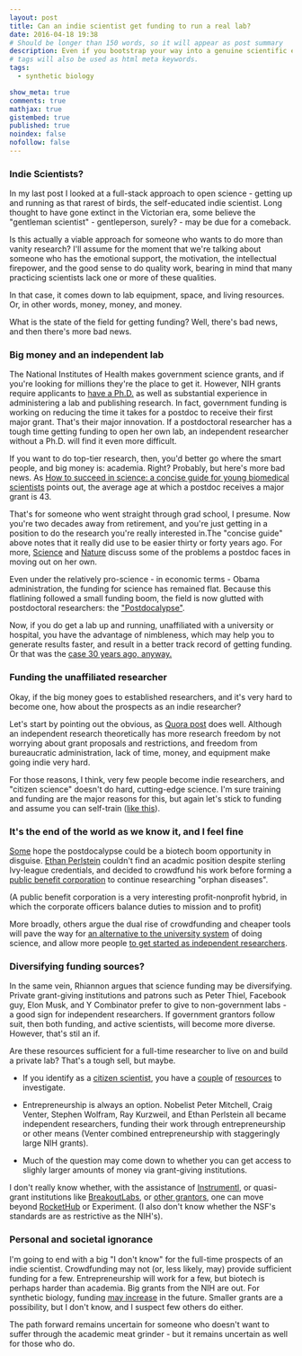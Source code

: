 ```yaml
---
layout: post
title: Can an indie scientist get funding to run a real lab?
date: 2016-04-18 19:38
# Should be longer than 150 words, so it will appear as post summary
description: Even if you bootstrap your way into a genuine scientific education and a minimal lab, can you make a full-time living as an independent researcher?
# tags will also be used as html meta keywords.
tags:
  - synthetic biology

show_meta: true
comments: true
mathjax: true
gistembed: true
published: true
noindex: false
nofollow: false
---
```


### Indie Scientists?
In my last post I looked at a full-stack approach to open science - getting up and running
as that rarest of birds, the self-educated indie scientist. Long thought to have gone extinct in the Victorian
era, some believe the "gentleman scientist" - gentleperson, surely? - may be due for a comeback.

Is this actually a viable approach for someone who wants to do more than vanity research?
I'll assume for the moment that we're talking about someone who has the emotional support, the motivation,
the intellectual firepower, and the good sense to do quality work, bearing in mind that many practicing 
scientists lack one or more of these qualities.

In that case, it comes down to lab equipment, space, and living resources. Or, in other words, money, money, and money.

What is the state of the field for getting funding? Well, there's bad news, and then there's more bad news.

### Big money and an independent lab
The National Institutes of Health makes government science grants, and if you're looking for millions they're the place
to get it. However, NIH grants require applicants to [have a Ph.D.](https://www.niaid.nih.gov/researchfunding/grant/strategy/pages/1qualify.aspx) as well as substantial experience in administering a
lab and publishing research. In fact, government funding is working on reducing the time it
takes for a postdoc to receive their first major grant. That's their major innovation. If a postdoctoral researcher has
a tough time getting funding to open her own lab, an independent researcher without a Ph.D. will find it even more difficult.

If you want to do top-tier research, then, you'd better go where the smart people, and big money is: academia.
Right? Probably, but here's more bad news. As [How to succeed in science: a concise guide for young biomedical scientists](http://www.ncbi.nlm.nih.gov/pmc/articles/PMC2685175/) points
out, the average age at which a postdoc receives a major grant is 43. 

That's for someone who went straight through grad school, I presume. Now you're two decades away from retirement, and you're just
getting in a position to do the research you're really interested in.The "concise guide" above
notes that it really did use to be easier thirty or forty years ago.
For more, [Science](http://www.sciencemag.org/careers/2009/07/independent-postdocs-resources) and [Nature](http://blogs.nature.com/naturejobs/2015/03/30/the-postdoc-series-finding-funding/) discuss some of the problems a postdoc faces in moving out on her own. 

Even under the relatively pro-science - in economic terms - Obama administration, the funding for science has remained flat.
Because this flatlining followed a small funding boom, the field is now glutted with postdoctoral researchers: the ["Postdocalypse"](http://www.motherjones.com/environment/2014/03/inquiring-minds-ethan-perlstein-postdocalypse).

Now, if you do get a lab up and running, unaffiliated with a university or hospital, you have the advantage of
nimbleness, which may help you to generate results faster, and result in a better track record of getting
funding. Or that was the [case 30 years ago, anyway.](http://www.the-scientist.com/?articles.view/articleNo/10178/title/NIH-Funding--Independent-Labs-Have-Best-Success-Rate/)

### Funding the unaffiliated researcher
Okay, if the big money goes to established researchers, and it's very hard to become one, how about the prospects
as an indie researcher?

Let's start by pointing out the obvious, as [Quora post](https://www.quora.com/What-is-it-like-to-be-an-indie-scientist) does well. Although an independent research theoretically has more
research freedom by not worrying about grant proposals and restrictions, and freedom from bureaucratic administration,
lack of time, money, and equipment make going indie very hard.

For those reasons, I think, very few people become indie researchers, and "citizen science" doesn't do hard, cutting-edge science.
I'm sure training and funding are the major reasons for this, but again let's stick to funding and assume
you can self-train ([like this](https://www.quora.com/How-does-one-get-started-as-an-independent-researcher)).

### It's the end of the world as we know it, and I feel fine
[Some](http://brightworkcoresearch.com/postdocalypse-opportunity-disguise/) hope the postdocalypse could be a biotech boom opportunity in disguise. [Ethan Perlstein](http://www.sciencemag.org/careers/2013/05/going-rogue) couldn't find an acadmic
position despite sterling Ivy-league credentials, and decided to crowdfund his work before forming
a [public benefit corporation](http://www.plab.co/) to continue researching "orphan diseases".

(A public benefit corporation is a very interesting profit-nonprofit hybrid, in which the corporate officers balance duties to mission and to profit)

More broadly, others argue the dual rise of crowdfunding and cheaper tools will pave the way for [an alternative to the university system](http://www.theguardian.com/higher-education-network/blog/2014/jun/16/diy-labs-exciting-alternative-university-science-research)
of doing science, and allow more people [to get started as independent researchers](http://brightworkcoresearch.com/how-does-one-get-started-as-an-independent-researcher/).

### Diversifying funding sources?
In the same vein, Rhiannon argues that science funding may be diversifying. Private grant-giving institutions and patrons
such as Peter Thiel, Facebook guy, Elon Musk, and Y Combinator prefer to give to non-government labs - 
a good sign for independent researchers. If government grantors follow suit, then both funding, and active scientists, will become more diverse.
However, that's stil an if.

Are these resources sufficient for a full-time researcher to live on and build a private lab? 
That's a tough sell, but maybe.

-   If you identify as a [citizen scientist](https://www.zooniverse.org/), you have a [couple](http://www.citizensciencecenter.com/citizen-science-funding/) of [resources](http://www.grants.gov/web/grants/search-grants.html?keywords=citizen%20science) to investigate.

-   Entrepreneurship is always an option. Nobelist Peter Mitchell, Craig Venter, Stephen Wolfram, Ray Kurzweil, and
Ethan Perlstein all became independent researchers, funding their work through entrepreneurship or other means 
(Venter combined entrepreneurship with staggeringly large NIH grants).

-   Much of the question may come down to whether you can get access to slighly larger amounts of money via grant-giving institutions.

I don't really know whether, with the assistance of [Instrumentl](https://www.instrumentl.com/), or quasi-grant institutions 
like [BreakoutLabs](http://www.breakoutlabs.org/), or [other grantors](http://oedb.org/ilibrarian/100_places_to_find_funding_your_research/), one can move beyond [RocketHub](https://www.rockethub.com/) or Experiment. (I also don't know whether
the NSF's standards are as restrictive as the NIH's).

### Personal and societal ignorance
I'm going to end with a big "I don't know" for the full-time prospects of an indie scientist.
Crowdfunding may not (or, less likely, may) provide sufficient funding for a few. Entrepreneurship will work for a few,
but biotech is perhaps harder than academia. Big grants from the NIH are out. For synthetic biology, funding [may increase](http://www.synbioproject.org/publications/u.s-trends-in-synthetic-biology-research-funding/) in the future. 
Smaller grants are a possibility, but I don't know, and I suspect few others do either.

The path forward remains uncertain for someone who doesn't want to suffer through the academic meat grinder - but
it remains uncertain as well for those who do.
